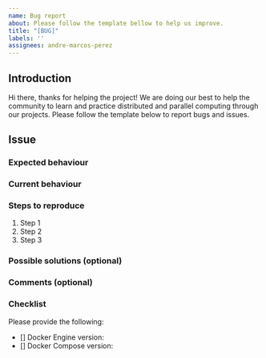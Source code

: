 ```yaml
---
name: Bug report
about: Please follow the template bellow to help us improve.
title: "[BUG]"
labels: ''
assignees: andre-marcos-perez
---
```


## Introduction

Hi there, thanks for helping the project! We are doing our best to help the community to learn and practice distributed and parallel computing through our projects. Please follow the template below to report bugs and issues.

## Issue

### Expected behaviour

### Current behaviour

### Steps to reproduce

1. Step 1
2. Step 2
3. Step 3

### Possible solutions (optional)

### Comments (optional)

### Checklist

Please provide the following:

- [] Docker Engine version:
- [] Docker Compose version:
